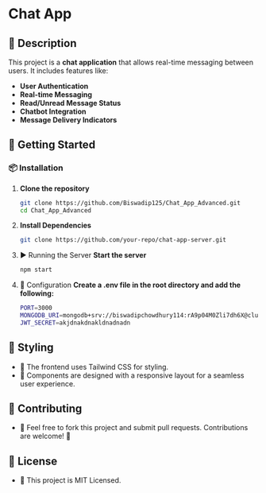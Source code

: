 # Chat App

## 📌 Description
This project is a **chat application** that allows real-time messaging between users. It includes features like:
- **User Authentication**
- **Real-time Messaging**
- **Read/Unread Message Status**
- **Chatbot Integration**
- **Message Delivery Indicators**

## 🚀 Getting Started

### 📦 Installation
1. **Clone the repository**
   
   ```sh
   git clone https://github.com/Biswadip125/Chat_App_Advanced.git
   cd Chat_App_Advanced
   
3. **Install Dependencies**
   
    ```sh
    git clone https://github.com/your-repo/chat-app-server.git

5. ▶️ Running the Server
    **Start the server**

    ```sh
   npm start

7. 🔧 Configuration
   **Create a .env file in the root directory and add the following:**

    ````sh
    PORT=3000
    MONGODB_URI=mongodb+srv://biswadipchowdhury114:rA9p04M0Zli7dh6X@cluster0.10jen.mongodb.net/?retryWrites=true&w=majority&appName=Cluster0
    JWT_SECRET=akjdnakdnakldnadnadn

## 🎨 Styling
- 🔹 The frontend uses Tailwind CSS for styling.
- 🔹 Components are designed with a responsive layout for a seamless user experience.

## 🤝 Contributing
- 🔹 Feel free to fork this project and submit pull requests. Contributions are welcome! 🎉

## 📜 License
- 🔹 This project is MIT Licensed.


